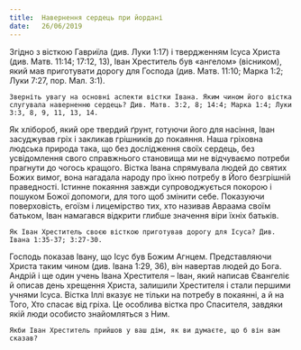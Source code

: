 ```yaml
---
title:  Навернення сердець при йордані
date:   26/06/2019
---
```


Згідно з вісткою Гавриїла (див. Луки 1:17) і твердженням Ісуса Христа (див. Матв. 11:14; 17:12, 13), Іван Хреститель був «ангелом» (вісником), який мав приготувати дорогу для Господа (див. Матв. 11:10; Марка 1:2; Луки 7:27, пор. Мал. 3:1).

`Зверніть увагу на основні аспекти вістки Івана. Яким чином його вістка слугувала наверненню сердець? Див. Матв. 3:2, 8; 14:4; Марка 1:4; Луки 3:3, 8, 9, 11, 13, 14.`

Як хлібороб, який оре твердий ґрунт, готуючи його для насіння, Іван засуджував гріх і закликав грішників до покаяння. Наша гріховна людська природа така, що без дослідження своїх сердець, без усвідомлення свого справжнього становища ми не відчуваємо потреби прагнути до чогось кращого. Вістка Івана спрямувала людей до святих Божих вимог, вона нагадала народу про їхню потребу в Його безгрішній праведності. Істинне покаяння завжди супроводжується покорою і пошуком Божої допомоги, для того щоб змінити себе. Показуючи поверховість, егоїзм і лицемірство тих, хто називав Авраама своїм батьком, Іван намагався відкрити глибше значення віри їхніх батьків.

`Як Іван Хреститель своєю вісткою приготував дорогу для Ісуса? Див. Івана 1:35-37; 3:27-30.`

Господь показав Івану, що Ісус був Божим Агнцем. Представляючи Христа таким чином (див. Івана 1:29, 36), він навертав людей до Бога. Андрій і ще один учень Івана Хрестителя – Іван, який написав Євангеліє й описав день хрещення Христа, залишили Хрестителя і стали першими учнями Ісуса. Вістка Іллі вказує не тільки на потребу в покаянні, а й на Того, Хто спасає від гріха. Це особлива вістка про Спасителя, завдяки якій люди особисто знайомляться з Ним.

`Якби Іван Хреститель прийшов у ваш дім, як ви думаєте, що б він вам сказав?`